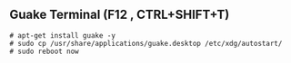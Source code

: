 ## Guake Terminal (F12 , CTRL+SHIFT+T)
```shell
# apt-get install guake -y
# sudo cp /usr/share/applications/guake.desktop /etc/xdg/autostart/
# sudo reboot now
```
